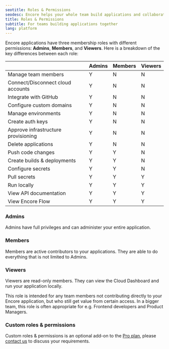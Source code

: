 ```yaml
---
seotitle: Roles & Permissions
seodesc: Encore helps your whole team build applications and collaborate across backend and frontend teams.
title: Roles & Permissions
subtitle: For teams building applications together
lang: platform
---
```


Encore applications have three membership roles with different permissions: **Admins**, **Members**, and **Viewers**.
Here is a breakdown of the key differences between each role:

|                                     | Admins | Members | Viewers |
| ----------------------------------- | ------ | ------- | ------- |
| Manage team members                 | Y      | N       | N       |
| Connect/Disconnect cloud accounts   | Y      | N       | N       |
| Integrate with GitHub               | Y      | N       | N       |
| Configure custom domains            | Y      | N       | N       |
| Manage environments                 | Y      | N       | N       |
| Create auth keys                    | Y      | N       | N       |
| Approve infrastructure provisioning | Y      | N       | N       |
| Delete applications                 | Y      | N       | N       |
| Push code changes                   | Y      | Y       | N       |
| Create builds & deployments         | Y      | Y       | N       |
| Configure secrets                   | Y      | Y       | N       |
| Pull secrets                        | Y      | Y       | Y       |
| Run locally                         | Y      | Y       | Y       |
| View API documentation              | Y      | Y       | Y       |
| View Encore Flow                    | Y      | Y       | Y       |


### Admins

Admins have full privileges and can administer your entire application.

### Members

Members are active contributors to your applications. They are able to do everything that is not limited to Admins.
  
### Viewers

Viewers are read-only members. They can view the Cloud Dashboard and run your application locally.

This role is intended for any team members not contributing directly to your Encore application, but who still get value from certain access. In a bigger team, this role is often appropriate for e.g. Frontend developers and Product Managers.

### Custom roles & permissions

Custom roles & permissions is an optional add-on to the [Pro plan](/pricing), please [contact us](mailto:hello@encore.dev) to discuss your requirements.
